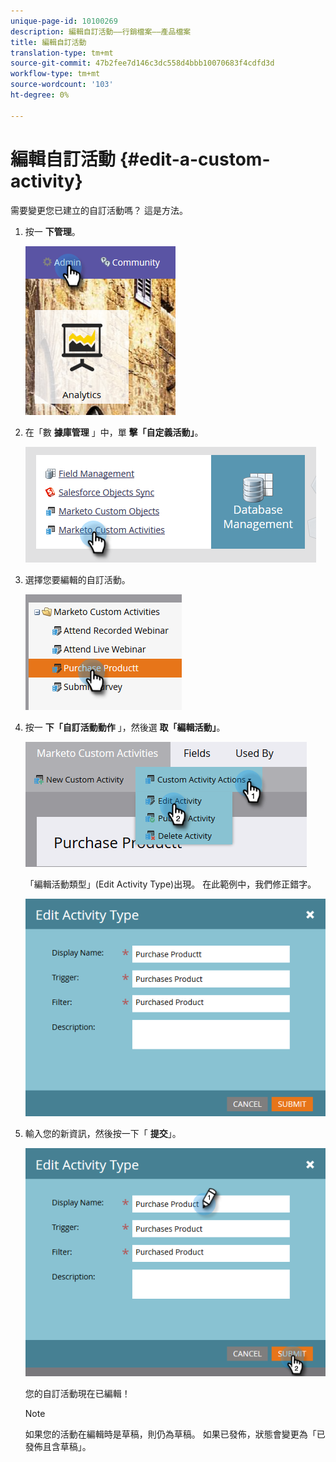 ```yaml
---
unique-page-id: 10100269
description: 編輯自訂活動——行銷檔案——產品檔案
title: 編輯自訂活動
translation-type: tm+mt
source-git-commit: 47b2fee7d146c3dc558d4bbb10070683f4cdfd3d
workflow-type: tm+mt
source-wordcount: '103'
ht-degree: 0%

---
```



# 編輯自訂活動 {#edit-a-custom-activity}

需要變更您已建立的自訂活動嗎？ 這是方法。

1. 按一 **下管理**。

   ![](assets/one-1.png)

1. 在「數 **據庫管理** 」中，單 **擊「自定義活動」**。

   ![](assets/two-1.png)

1. 選擇您要編輯的自訂活動。

   ![](assets/three-1.png)

1. 按一 **下「自訂活動動作** 」，然後選 **取「編輯活動」**。

   ![](assets/four-1.png)

   「編輯活動類型」(Edit Activity Type)出現。 在此範例中，我們修正錯字。

   ![](assets/five-1.png)

1. 輸入您的新資訊，然後按一下「 **提交**」。

   ![](assets/six-1.png)

   您的自訂活動現在已編輯！

   >[!NOTE]
   >
   >如果您的活動在編輯時是草稿，則仍為草稿。 如果已發佈，狀態會變更為「已發佈且含草稿」。

